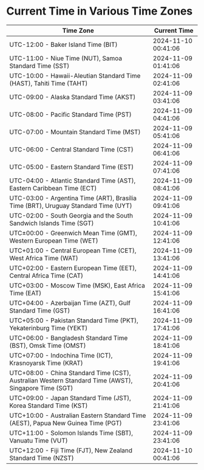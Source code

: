 # Current Time in Various Time Zones

| Time Zone | Current Time |
|-----------|--------------|
| UTC-12:00 - Baker Island Time (BIT) | 2024-11-10 00:41:06 |
| UTC-11:00 - Niue Time (NUT), Samoa Standard Time (SST) | 2024-11-09 01:41:06 |
| UTC-10:00 - Hawaii-Aleutian Standard Time (HAST), Tahiti Time (TAHT) | 2024-11-09 02:41:06 |
| UTC-09:00 - Alaska Standard Time (AKST) | 2024-11-09 03:41:06 |
| UTC-08:00 - Pacific Standard Time (PST) | 2024-11-09 04:41:06 |
| UTC-07:00 - Mountain Standard Time (MST) | 2024-11-09 05:41:06 |
| UTC-06:00 - Central Standard Time (CST) | 2024-11-09 06:41:06 |
| UTC-05:00 - Eastern Standard Time (EST) | 2024-11-09 07:41:06 |
| UTC-04:00 - Atlantic Standard Time (AST), Eastern Caribbean Time (ECT) | 2024-11-09 08:41:06 |
| UTC-03:00 - Argentina Time (ART), Brasília Time (BRT), Uruguay Standard Time (UYT) | 2024-11-09 09:41:06 |
| UTC-02:00 - South Georgia and the South Sandwich Islands Time (SGT) | 2024-11-09 10:41:06 |
| UTC±00:00 - Greenwich Mean Time (GMT), Western European Time (WET) | 2024-11-09 12:41:06 |
| UTC+01:00 - Central European Time (CET), West Africa Time (WAT) | 2024-11-09 13:41:06 |
| UTC+02:00 - Eastern European Time (EET), Central Africa Time (CAT) | 2024-11-09 14:41:06 |
| UTC+03:00 - Moscow Time (MSK), East Africa Time (EAT) | 2024-11-09 15:41:06 |
| UTC+04:00 - Azerbaijan Time (AZT), Gulf Standard Time (GST) | 2024-11-09 16:41:06 |
| UTC+05:00 - Pakistan Standard Time (PKT), Yekaterinburg Time (YEKT) | 2024-11-09 17:41:06 |
| UTC+06:00 - Bangladesh Standard Time (BST), Omsk Time (OMST) | 2024-11-09 18:41:06 |
| UTC+07:00 - Indochina Time (ICT), Krasnoyarsk Time (KRAT) | 2024-11-09 19:41:06 |
| UTC+08:00 - China Standard Time (CST), Australian Western Standard Time (AWST), Singapore Time (SGT) | 2024-11-09 20:41:06 |
| UTC+09:00 - Japan Standard Time (JST), Korea Standard Time (KST) | 2024-11-09 21:41:06 |
| UTC+10:00 - Australian Eastern Standard Time (AEST), Papua New Guinea Time (PGT) | 2024-11-09 23:41:06 |
| UTC+11:00 - Solomon Islands Time (SBT), Vanuatu Time (VUT) | 2024-11-09 23:41:06 |
| UTC+12:00 - Fiji Time (FJT), New Zealand Standard Time (NZST) | 2024-11-10 00:41:06 |

